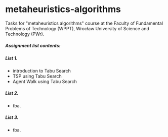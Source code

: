 # metaheuristics-algorithms
Tasks for "metaheuristics algorithms" course at the Faculty of Fundamental Problems of Technology (WPPT), Wrocław University of Science and Technology (PWr).

##### Assignment list contents:  #####
##### List 1.  #####
* introduction to Tabu Search  
* TSP using Tabu Search  
* Agent Walk using Tabu Search
##### List 2.  #####
* tba.  
##### List 3.  #####
* tba.  
